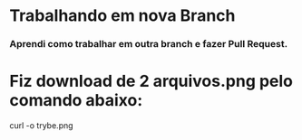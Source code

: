 # Trabalhando em nova Branch
### Aprendi como trabalhar em outra branch e fazer Pull Request.
# Fiz download de 2 arquivos.png pelo comando abaixo:
curl -o trybe.png <url do site que estava a imagem>
